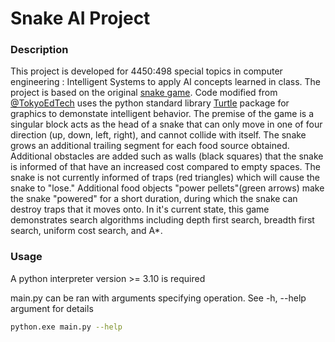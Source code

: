 # Snake AI Project

### Description
This project is developed for 4450:498 special topics in computer engineering : Intelligent Systems to apply AI concepts learned in class.
The project is based on the original [snake game](https://en.wikipedia.org/wiki/Snake_(video_game_genre)). Code modified from [@TokyoEdTech](https://github.com/wynand1004/Projects/tree/master/Snake%20Game) uses the python standard library [Turtle](https://docs.python.org/3/library/turtle.html) package for graphics to demonstate intelligent behavior. 
The premise of the game is a singular block acts as the head of a snake that can only move in one of four direction (up, down, left, right), and cannot collide with itself. The snake grows an additional trailing segment for each food source obtained. Additional obstacles are added such as walls (black squares) that the snake is informed of that have an increased cost compared to empty spaces. The snake is not currently informed of traps (red triangles) which will cause the snake to "lose." Additional food objects "power pellets"(green arrows) make the snake "powered" for a short duration, during which the snake can destroy traps that it moves onto. 
In it's current state, this game demonstrates search algorithms including depth first search, breadth first search, uniform cost search, and A*. 


### Usage
A python interpreter version >= 3.10 is required

main.py can be ran with arguments specifying operation. See -h, --help argument for details
```bash
python.exe main.py --help
```